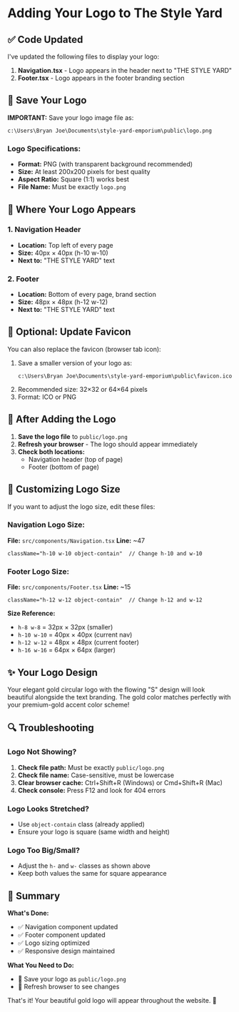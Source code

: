 # Adding Your Logo to The Style Yard

## ✅ Code Updated

I've updated the following files to display your logo:

1. **Navigation.tsx** - Logo appears in the header next to "THE STYLE YARD"
2. **Footer.tsx** - Logo appears in the footer branding section

## 📁 Save Your Logo

**IMPORTANT:** Save your logo image file as:

```
c:\Users\Bryan Joe\Documents\style-yard-emporium\public\logo.png
```

### Logo Specifications:
- **Format:** PNG (with transparent background recommended)
- **Size:** At least 200x200 pixels for best quality
- **Aspect Ratio:** Square (1:1) works best
- **File Name:** Must be exactly `logo.png`

## 🎨 Where Your Logo Appears

### 1. Navigation Header
- **Location:** Top left of every page
- **Size:** 40px × 40px (h-10 w-10)
- **Next to:** "THE STYLE YARD" text

### 2. Footer
- **Location:** Bottom of every page, brand section
- **Size:** 48px × 48px (h-12 w-12)
- **Next to:** "THE STYLE YARD" text

## 🔄 Optional: Update Favicon

You can also replace the favicon (browser tab icon):

1. Save a smaller version of your logo as:
   ```
   c:\Users\Bryan Joe\Documents\style-yard-emporium\public\favicon.ico
   ```
2. Recommended size: 32×32 or 64×64 pixels
3. Format: ICO or PNG

## 🚀 After Adding the Logo

1. **Save the logo file** to `public/logo.png`
2. **Refresh your browser** - The logo should appear immediately
3. **Check both locations:**
   - Navigation header (top of page)
   - Footer (bottom of page)

## 🎨 Customizing Logo Size

If you want to adjust the logo size, edit these files:

### Navigation Logo Size:
**File:** `src/components/Navigation.tsx`
**Line:** ~47
```tsx
className="h-10 w-10 object-contain"  // Change h-10 and w-10
```

### Footer Logo Size:
**File:** `src/components/Footer.tsx`
**Line:** ~15
```tsx
className="h-12 w-12 object-contain"  // Change h-12 and w-12
```

**Size Reference:**
- `h-8 w-8` = 32px × 32px (smaller)
- `h-10 w-10` = 40px × 40px (current nav)
- `h-12 w-12` = 48px × 48px (current footer)
- `h-16 w-16` = 64px × 64px (larger)

## ✨ Your Logo Design

Your elegant gold circular logo with the flowing "S" design will look beautiful alongside the text branding. The gold color matches perfectly with your premium-gold accent color scheme!

## 🔍 Troubleshooting

### Logo Not Showing?
1. **Check file path:** Must be exactly `public/logo.png`
2. **Check file name:** Case-sensitive, must be lowercase
3. **Clear browser cache:** Ctrl+Shift+R (Windows) or Cmd+Shift+R (Mac)
4. **Check console:** Press F12 and look for 404 errors

### Logo Looks Stretched?
- Use `object-contain` class (already applied)
- Ensure your logo is square (same width and height)

### Logo Too Big/Small?
- Adjust the `h-` and `w-` classes as shown above
- Keep both values the same for square appearance

## 📝 Summary

**What's Done:**
- ✅ Navigation component updated
- ✅ Footer component updated
- ✅ Logo sizing optimized
- ✅ Responsive design maintained

**What You Need to Do:**
- 📁 Save your logo as `public/logo.png`
- 🔄 Refresh browser to see changes

That's it! Your beautiful gold logo will appear throughout the website. 🎉

